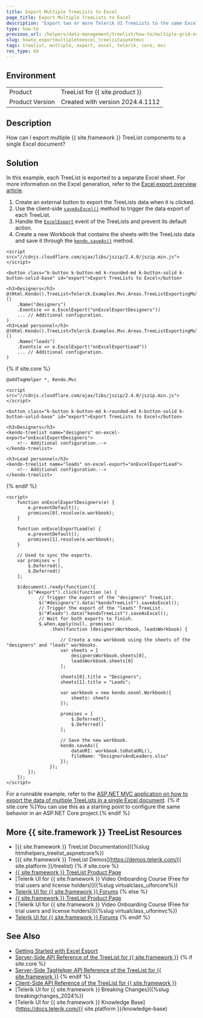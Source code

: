 ```yaml
---
title: Export Multiple TreeLists to Excel
page_title: Export Multiple TreeLists to Excel
description: "Export two or more Telerik UI TreeLists to the same Excel document in {{ site.framework }} applications."
type: how-to
previous_url: /helpers/data-management/treelist/how-to/multiple-grid-export, /html-helpers/data-management/treelist/how-to/multiple-grid-export
slug: howto_exportmultipletoexcel_treelistaspnetmvc
tags: treelist, multiple, export, excel, telerik, core, mvc
res_type: kb
---
```


## Environment

<table>
 <tr>
  <td>Product</td>
  <td>TreeList for {{ site.product }}</td>
 </tr>
 <tr>
  <td>Product Version</td>
  <td>Created with version 2024.4.1112</td>
 </tr>
</table>

## Description

How can I export multiple {{ site.framework }} TreeList components to a single Excel document?

## Solution

In this example, each TreeList is exported to a separate Excel sheet. For more information on the Excel generation, refer to the [Excel export overview article](https://docs.telerik.com/kendo-ui/framework/excel/introduction).

1. Create an external button to export the TreeLists data when it is clicked.
1. Use the client-side [`saveAsExcel()`](https://docs.telerik.com/kendo-ui/api/javascript/ui/treelist/methods/saveasexcel) method to trigger the data export of each TreeList.
1. Handle the [`ExcelExport`](/api/kendo.mvc.ui.fluent/treelisteventbuilder#excelexportsystemstring) event of the TreeLists and prevent its default action.
1. Create a new Workbook that contains the sheets with the TreeLists data and save it through the [`kendo.saveAs()`](https://docs.telerik.com/kendo-ui/api/javascript/kendo/methods/saveas) method.

```HtmlHelper
<script src="//cdnjs.cloudflare.com/ajax/libs/jszip/2.4.0/jszip.min.js"></script>

<button class="k-button k-button-md k-rounded-md k-button-solid k-button-solid-base" id="export">Export TreeLists to Excel</button>

<h3>Designers</h3>
@(Html.Kendo().TreeList<Telerik.Examples.Mvc.Areas.TreeListExportingMultiple.Models.EmployeeDirectoryModel>()
    .Name("designers")
    .Events(e => e.ExcelExport("onExcelExportDesigners"))
    ... // Additional configuration.
)
<h3>Lead personnel</h3>
@(Html.Kendo().TreeList<Telerik.Examples.Mvc.Areas.TreeListExportingMultiple.Models.EmployeeDirectoryModel>()
    .Name("leads")
    .Events(e => e.ExcelExport("onExcelExportLead"))
    ... // Additional configuration.
)
```
{% if site.core %}
```TagHelper
@addTagHelper *, Kendo.Mvc

<script src="//cdnjs.cloudflare.com/ajax/libs/jszip/2.4.0/jszip.min.js"></script>

<button class="k-button k-button-md k-rounded-md k-button-solid k-button-solid-base" id="export">Export TreeLists to Excel</button>

<h3>Designers</h3>
<kendo-treelist name="designers" on-excel-export="onExcelExportDesigners">
    <!-- Additional configuration.-->
</kendo-treelist>

<h3>Lead personnel</h3>
<kendo-treelist name="leads" on-excel-export="onExcelExportLead">
    <!-- Additional configuration.-->
</kendo-treelist>
```
{% endif %}
```JS Scripts
<script>
    function onExcelExportDesigners(e) {
        e.preventDefault();
        promises[0].resolve(e.workbook);
    }

    function onExcelExportLead(e) {
        e.preventDefault();
        promises[1].resolve(e.workbook);
    }

    // Used to sync the exports.
    var promises = [
        $.Deferred(),
        $.Deferred()
    ];

    $(document).ready(function(){
        $("#export").click(function (e) {
            // Trigger the export of the "designers" TreeList.
            $("#designers").data("kendoTreeList").saveAsExcel();
            // Trigger the export of the "leads" TreeList.
            $("#leads").data("kendoTreeList").saveAsExcel();
            // Wait for both exports to finish.
            $.when.apply(null, promises)
                .then(function (designersWorkbook, leadsWorkbook) {

                    // Create a new workbook using the sheets of the "designers" and "leads" workbooks.
                    var sheets = [
                        designersWorkbook.sheets[0],
                        leadsWorkbook.sheets[0]
                    ];

                    sheets[0].title = "Designers";
                    sheets[1].title = "Leads";

                    var workbook = new kendo.ooxml.Workbook({
                        sheets: sheets
                    });

                    promises = [
                        $.Deferred(),
                        $.Deferred()
                    ];

                    // Save the new workbook.
                    kendo.saveAs({
                        dataURI: workbook.toDataURL(),
                        fileName: "DesignersAndLeaders.xlsx"
                    });
                });
        });
    });
</script>
```

For a runnable example, refer to the [ASP.NET MVC application on how to export the data of multiple TreeLists in a single Excel document](https://github.com/telerik/ui-for-aspnet-mvc-examples/tree/master/Telerik.Examples.Mvc/Telerik.Examples.Mvc/Areas/TreeListExportingMultiple). {% if site.core %}You can use this as a starting point to configure the same behavior in an ASP.NET Core project.{% endif %}

## More {{ site.framework }} TreeList Resources

* [{{ site.framework }} TreeList Documentation]({%slug htmlhelpers_treelist_aspnetcore%})
* [{{ site.framework }} TreeList Demos](https://demos.telerik.com/{{ site.platform }}/treelist)
{% if site.core %}
* [{{ site.framework }} TreeList Product Page](https://www.telerik.com/aspnet-core-ui/treelist)
* [Telerik UI for {{ site.framework }} Video Onboarding Course (Free for trial users and license holders)]({%slug virtualclass_uiforcore%})
* [Telerik UI for {{ site.framework }} Forums](https://www.telerik.com/forums/aspnet-core-ui)
{% else %}
* [{{ site.framework }} TreeList Product Page](https://www.telerik.com/aspnet-mvc/treelist)
* [Telerik UI for {{ site.framework }} Video Onboarding Course (Free for trial users and license holders)]({%slug virtualclass_uiformvc%})
* [Telerik UI for {{ site.framework }} Forums](https://www.telerik.com/forums/aspnet-mvc)
{% endif %}

## See Also

* [Getting Started with Excel Export](https://docs.telerik.com/kendo-ui/framework/excel/get-started)
* [Server-Side API Reference of the TreeList for {{ site.framework }}](/api/treelist)
{% if site.core %}
* [Server-Side TagHelper API Reference of the TreeList for {{ site.framework }}](/api/taghelpers/treelist)
{% endif %}
* [Client-Side API Reference of the TreeList for {{ site.framework }}](https://docs.telerik.com/kendo-ui/api/javascript/ui/treelist)
* [Telerik UI for {{ site.framework }} Breaking Changes]({%slug breakingchanges_2024%})
* [Telerik UI for {{ site.framework }} Knowledge Base](https://docs.telerik.com/{{ site.platform }}/knowledge-base)

